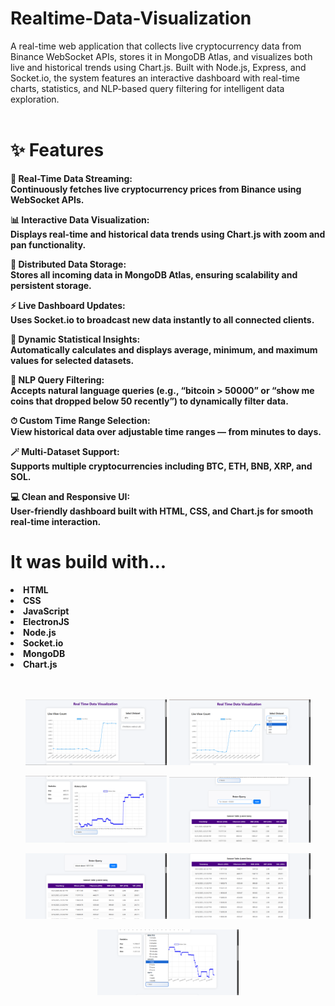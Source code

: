 # Realtime-Data-Visualization

A real-time web application that collects live cryptocurrency data from Binance WebSocket APIs, stores it in MongoDB Atlas, and visualizes both live and historical trends using Chart.js. Built with Node.js, Express, and Socket.io, the system features an interactive dashboard with real-time charts, statistics, and NLP-based query filtering for intelligent data exploration.<br><br>


<b><h1>✨ Features</h1><b>
🔴 Real-Time Data Streaming:<br>
Continuously fetches live cryptocurrency prices from Binance using WebSocket APIs.

📊 Interactive Data Visualization:<br>
Displays real-time and historical data trends using Chart.js with zoom and pan functionality.

💾 Distributed Data Storage:<br>
Stores all incoming data in MongoDB Atlas, ensuring scalability and persistent storage.

⚡ Live Dashboard Updates:<br>
Uses Socket.io to broadcast new data instantly to all connected clients.

🧮 Dynamic Statistical Insights:<br>
Automatically calculates and displays average, minimum, and maximum values for selected datasets.

🧠 NLP Query Filtering:<br>
Accepts natural language queries (e.g., “bitcoin > 50000” or “show me coins that dropped below 50 recently”) to dynamically filter data.

⏱ Custom Time Range Selection:<br>
View historical data over adjustable time ranges — from minutes to days.

🪄 Multi-Dataset Support:<br>
Supports multiple cryptocurrencies including BTC, ETH, BNB, XRP, and SOL.

💻 Clean and Responsive UI:<br>
User-friendly dashboard built with HTML, CSS, and Chart.js for smooth real-time interaction.

<b><h1>It was build with...</h1><b>
<li>HTML</li>
<li>CSS</li>
<li>JavaScript</li>
<li>ElectronJS</li>
<li>Node.js</li>
<li>Socket.io</li>
<li>MongoDB</li>
<li>Chart.js</li><br><br>

<p align="center">
  <img src="https://github.com/craftycoderro/realtime-data-visualization/blob/main/pimg/Screenshot%202025-09-21%20182539.png" alt="ETH Chart" width="45%" />
  <img src="https://github.com/craftycoderro/realtime-data-visualization/blob/main/pimg/Screenshot%202025-09-21%20182601.png" alt="Dropdown Expanded" width="45%" />
</p>

<p align="center">
  <img src="https://github.com/craftycoderro/realtime-data-visualization/blob/main/pimg/Screenshot%202025-09-21%20182623.png" alt="ETH Chart" width="45%" />
  <img src="https://github.com/craftycoderro/realtime-data-visualization/blob/main/pimg/Screenshot%202025-09-21%20182717.png" alt="Dropdown Expanded" width="45%" />
</p>

<p align="center">
  <img src="https://github.com/craftycoderro/realtime-data-visualization/blob/main/pimg/Screenshot%202025-09-21%20182752.png" alt="ETH Chart" width="45%" />
  <img src="https://github.com/craftycoderro/realtime-data-visualization/blob/main/pimg/Screenshot%202025-09-21%20182803.png" alt="Dropdown Expanded" width="45%" />
</p>

<p align="center">
  <img src="https://github.com/craftycoderro/realtime-data-visualization/blob/main/pimg/Screenshot%202025-09-22%20171355.png" alt="ETH Chart" width="45%" />
</p>
